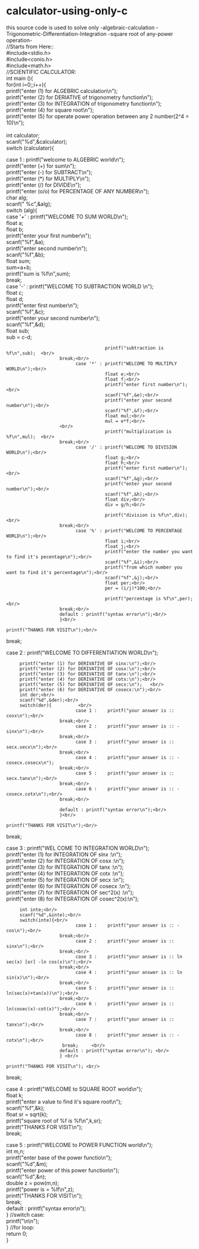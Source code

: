 # calculator-using-only-c
this source code is used to solve only -algebraic-calculation -Trigonometric-Differentiation-Integration -square root of any-power operation-<br/>
//Starts from Here::<br/>
#include<stdio.h><br/>
#include<conio.h><br/>
#include<math.h><br/>
//SCIENTIFIC CALCULATOR:<br/>
int main (){<br/>
      for(int i=0;;i++){
<br/>
printf("enter (1) for ALGEBRIC       calculation\n");<br/>
printf("enter (2) for DERIATIVE   of trigonometry function\n");<br/>
printf("enter (3) for INTEGRATION of trigonometry function\n");<br/>
printf("enter (4) for square root\n");<br/>
printf("enter (5) for operate power operation between any 2 number(2^4 = 10)\n");<br/>
<br/>
int calculator;<br/>
scanf("%d",&calculator);<br/>
switch (calculator){<br/>

case 1 : printf("welcome to ALGEBRIC world\n");<br/>
                        printf("enter (+) for sum\n");<br/>
                        printf("enter (-) for SUBTRACT\n");<br/>
                        printf("enter (*) for MULTIPLY\n");<br/>
                        printf("enter (/) for DIVIDE\n");<br/>
                        printf("enter (o/o) for PERCENTAGE OF ANY NUMBER\n");<br/>
                        char alg;<br/>
                        scanf(" %c",&alg);<br/>
                        switch (alg){<br/>
                              case '+' : printf("WELCOME TO SUM WORLD\n");<br/>
                                         float a;<br/>
                                         float b;<br/>
                                         printf("enter your first number\n");<br/>
                                         scanf("%f",&a);<br/>
                                         printf("enter second number\n");<br/>
                                         scanf("%f",&b);<br/>
                                         float sum;<br/>
                                         sum=a+b;<br/>
                                         printf("sum is %f\n",sum);<br/>
                        break;<br/>
                              case '-' : printf("WELCOME TO SUBTRACTION WORLD \n");<br/>
                                         float c;<br/>
                                         float d;<br/>
                                         printf("enter first number\n");<br/>
                                         scanf("%f",&c);<br/>
                                         printf("enter your second number\n");<br/>
                                         scanf("%f",&d);<br/>
                                         float sub;<br/>
                                         sub = c-d;<br/>
                        
                                         printf("subtraction is %f\n",sub);  <br/>
                        break;<br/>
                              case '*' : printf("WELCOME TO MULTIPLY WORLD\n");<br/>
                                         float e;<br/>
                                         float f;<br/>
                                         printf("enter first number\n");<br/>
                                         scanf("%f",&e);<br/>
                                         printf("enter your second number\n");<br/>
                                         scanf("%f",&f);<br/>
                                         float mul;<br/>
                                         mul = e*f;<br/>
                        <br/>
                                         printf("multiplication is %f\n",mul);  <br/>
                        break;<br/>
                              case '/' : printf("WELCOME TO DIVISION WORLD\n");<br/>
                                         float g;<br/>
                                         float h;<br/>
                                         printf("enter first number\n");<br/>
                                         scanf("%f",&g);<br/>
                                         printf("enter your second number\n");<br/>
                                         scanf("%f",&h);<br/>
                                         float div;<br/>
                                         div = g/h;<br/>
                        
                                         printf("division is %f\n",div);        <br/>                                  
                        break;<br/>
                              case '%' : printf("WELCOME TO PERCENTAGE WORLD\n");<br/>
                                         float i;<br/>
                                         float j;<br/>
                                         printf("enter the number you want to find it's pecentage\n");<br/>
                                         scanf("%f",&i);<br/>
                                         printf("from which number you  want to find it's percentage\n");<br/>
                                         scanf("%f",&j);<br/>
                                         float per;<br/>
                                         per = (i/j)*100;<br/>

                                         printf("percentage is %f\n",per);  <br/>
                        break;<br/>
                        default : printf("syntax error\n");<br/>
                        }<br/>
                                                                                                      printf("THANKS FOR VISIT\n");<br/>

break;<br/>

case 2 : printf("WELCOME TO DIFFERENTIATION WORLD\n");      <br/>

         printf("enter (1) for DERIVATIVE OF sinx:\n");<br/>
         printf("enter (2) for DERIVATIVE OF cosx:\n");<br/>
         printf("enter (3) for DERIVATIVE OF tanx:\n");<br/>
         printf("enter (4) for DERIVATIVE OF cotx:\n");<br/>
         printf("enter (5) for DERIVATIVE OF secx:\n");   <br/>
         printf("enter (6) for DERIVATIVE OF cosecx:\n");<br/>
         int der;<br/>
         scanf("%d",&der);<br/>
         switch(der){          <br/>                    
                              case 1 :    printf("your answer is :: cosx\n");<br/>
                        break;<br/>
                              case 2 :    printf("your answer is :: -sinx\n");<br/>
                        break;<br/>
                              case 3 :    printf("your answer is :: secx.secx\n");<br/>
                        break;<br/>
                              case 4 :    printf("your answer is :: -cosecx.cosecx\n");
                        break;<br/>
                              case 5 :    printf("your answer is :: secx.tanx\n");<br/>
                        break;<br/>
                              case 6 :    printf("your answer is :: -cosecx.cotx\n");<br/>
                        break;<br/>

                        default : printf("syntax error\n");<br/>
                        }<br/>
                                                                              printf("THANKS FOR VISIT\n");<br/>

break;<br/>

case 3 : printf("WEL COME TO INTEGRATION WORLD\n");<br/>
         printf("enter (1) for INTEGRATION OF sinx      :\n");<br/>
         printf("enter (2) for INTEGRATION OF cosx      :\n");<br/>
         printf("enter (3) for INTEGRATION OF tanx      :\n");<br/>
         printf("enter (4) for INTEGRATION OF cotx      :\n");<br/>
         printf("enter (5) for INTEGRATION OF secx      :\n");   <br/>
         printf("enter (6) for INTEGRATION OF cosecx    :\n");<br/>
         printf("enter (7) for INTEGRATION OF sec^2(x)  :\n");<br/>
         printf("enter (8) for INTEGRATION OF cosec^2(x):\n");<br/>

         int inte;<br/>
         scanf("%d",&inte);<br/>
         switch(inte){<br/>
                              case 1 :    printf("your answer is :: -cos\n");<br/>
                        break;<br/>
                              case 2 :    printf("your answer is :: sinx\n");<br/>
                        break;<br/>
                              case 3 :    printf("your answer is :: ln sec(x) [or] -ln cos(x)\n");<br/>
                        break;<br/>
                              case 4 :    printf("your answer is :: ln sin(x)\n");<br/>
                        break;<br/>
                              case 5 :    printf("your answer is :: ln(sec(x)+tan(x))\n");<br/>
                        break;<br/>
                              case 6 :    printf("your answer is :: ln(cosec(x)-cot(x)");<br/>
                        break;<br/>
                              case 7 :    printf("your answer is :: tanx\n");<br/>
                        break;<br/>
                              case 8 :    printf("your answer is :: -cotx\n");<br/>
                         break;     <br/>
                        default : printf("syntax error\n"); <br/>
                        } <br/>
                                                                              printf("THANKS FOR VISIT\n"); <br/>

break; <br/>

  case 4 : printf("WELCOME to SQUARE ROOT world\n"); <br/>
            float k; <br/>
            printf("enter a value to find it's square root\n");<br/>
            scanf("%f",&k);<br/>
            float sr = sqrt(k);<br/>
            printf("square root of %f is %f\n",k,sr);<br/>
                                                                              printf("THANKS FOR VISIT\n");<br/>
break;<br/>

case 5 : printf("WELCOME to POWER FUNCTION world\n");<br/>
            int m,n;<br/>
            printf("enter base of the power functio\n");<br/>
            scanf("%d",&m);<br/>
            printf("enter power of this power function\n");<br/>
            scanf("%d",&n);<br/>
            double z = pow(m,n);<br/>
            printf("power is = %lf\n",z);<br/>
                                                                              printf("THANKS FOR VISIT\n");<br/>
break;<br/>
default : printf("syntax error\n");<br/>
}   //switch case:<br/>
printf("\n\n");<br/>
}    //for loop:<br/>
     return 0;<br/>
}
